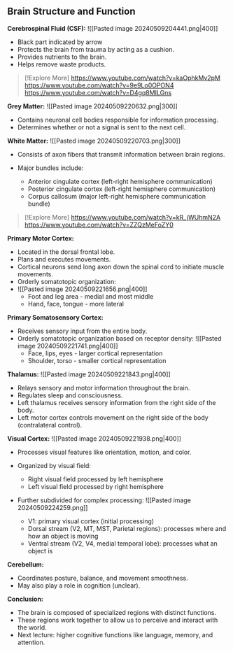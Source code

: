 ## Brain Structure and Function

**Cerebrospinal Fluid (CSF):**
![[Pasted image 20240509204441.png|400]]
- Black part indicated by  arrow
- Protects the brain from trauma by acting as a cushion.
- Provides nutrients to the brain.
- Helps remove waste products.
>[!Explore More]
>https://www.youtube.com/watch?v=kaOphkMv2pM
>https://www.youtube.com/watch?v=9e9Lo0OPON4
>https://www.youtube.com/watch?v=D4gq8MILGns

**Grey Matter:**
![[Pasted image 20240509220632.png|300]]
- Contains neuronal cell bodies responsible for information processing.
- Determines whether or not a signal is sent to the next cell.

**White Matter:**
![[Pasted image 20240509220703.png|300]]
- Consists of axon fibers that transmit information between brain regions.
- Major bundles include:
    
    - Anterior cingulate cortex (left-right hemisphere communication)
    - Posterior cingulate cortex (left-right hemisphere communication)
    - Corpus callosum (major left-right hemisphere communication bundle)

>[!Explore More]
>https://www.youtube.com/watch?v=kR_jWUhmN2A
>https://www.youtube.com/watch?v=ZZQzMeFoZY0

**Primary Motor Cortex:**

- Located in the dorsal frontal lobe.
- Plans and executes movements.
- Cortical neurons send long axon down the spinal cord to initiate muscle movements.
- Orderly somatotopic organization:
- ![[Pasted image 20240509221656.png|400]]
    - Foot and leg area - medial and most middle
    - Hand, face, tongue - more lateral
    

**Primary Somatosensory Cortex:**

- Receives sensory input from the entire body.
- Orderly somatotopic organization based on receptor density:
    ![[Pasted image 20240509221741.png|400]]
    - Face, lips, eyes - larger cortical representation
    - Shoulder, torso - smaller cortical representation
    

**Thalamus:**
	![[Pasted image 20240509221843.png|400]]
- Relays sensory and motor information throughout the brain.
- Regulates sleep and consciousness.
- Left thalamus receives sensory information from the right side of the body.
- Left motor cortex controls movement on the right side of the body (contralateral control).

**Visual Cortex:**
	![[Pasted image 20240509221938.png|400]]
- Processes visual features like orientation, motion, and color.
- Organized by visual field:
    
    - Right visual field processed by left hemisphere
    - Left visual field processed by right hemisphere
    
- Further subdivided for complex processing:
    ![[Pasted image 20240509224259.png]]
    - V1: primary visual cortex (initial processing)
    - Dorsal stream (V2, MT, MST, Parietal regions): processes where and how an object is moving
    - Ventral stream (V2, V4, medial temporal lobe): processes what an object is
    

**Cerebellum:**

- Coordinates posture, balance, and movement smoothness.
- May also play a role in cognition (unclear).

**Conclusion:**

- The brain is composed of specialized regions with distinct functions.
- These regions work together to allow us to perceive and interact with the world.
- Next lecture: higher cognitive functions like language, memory, and attention.